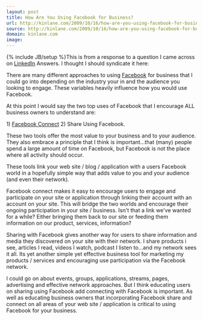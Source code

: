 ```yaml
---
layout: post
title: How Are You Using Facebook for Business?
url: http://kinlane.com/2009/10/16/how-are-you-using-facebook-for-business/
source: http://kinlane.com/2009/10/16/how-are-you-using-facebook-for-business/
domain: kinlane.com
image: 
---
```

{% include JB/setup %}This is from a response to a question I came across on <a class="zem_slink" title="LinkedIn" rel="homepage" href="http://www.linkedin.com">LinkedIn</a> Answers. I thought I should syndicate it here:<p></p>
There are many different approaches to using <a class="zem_slink" title="Facebook" rel="homepage" href="http://facebook.com">Facebook</a> for business that I could go into depending on the industry your in and the audience you looking to engage. These variables heavily influence how you would use Facebook.<p></p>
At this point I would say the two top uses of Facebook that I encourage ALL business owners to understand are:<p></p>
1) <a class="zem_slink" title="Facebook Connect" rel="homepage" href="http://developers.facebook.com/connect.php">Facebook Connect</a>
2) Share Using Facebook.<p></p>
These two tools offer the most value to your business and to your audience. They also embrace a principle that I think is important...that (many) people spend a large amount of time on Facebook, but Facebook is not the place where all activity should occur.<p></p>
These tools link your web site / blog / application with a users Facebook world in a hopefully simple way that adds value to you and your audience (and even their network).<p></p>
Facebook connect makes it easy to encourage users to engage and participate on your site or application through linking their account with an account on your site. This will bridge the two worlds and encourage their ongoing participation in your site / business. Isn't that a link we've wanted for a while? Either bringing them back to our site or feeding them information on our product, services, information?<p></p>
Sharing with Facebook gives another way for users to share information and media they discovered on your site with their network. I share products i see, articles I read, videos I watch, podcast I listen to...and my network sees it all. Its yet another simple yet effective business tool for marketing my products / services and encouraging use participation via the Facebook network.<p></p>
I could go on about events, groups, applications, streams, pages, advertising and effective network approaches. But I think educating users on sharing using Facebook add connecting with Facebook is important. As well as educating business owners that incorporating Facebook share and connect on all areas of your web site / application is critical to using Facebook for your business.
